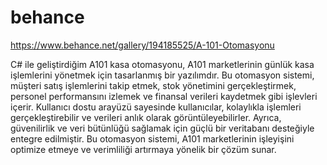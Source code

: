 # behance 
https://www.behance.net/gallery/194185525/A-101-Otomasyonu


C# ile geliştirdiğim A101 kasa otomasyonu, A101 marketlerinin günlük kasa işlemlerini yönetmek için tasarlanmış bir yazılımdır. Bu otomasyon sistemi, müşteri satış işlemlerini takip etmek, stok yönetimini gerçekleştirmek, personel performansını izlemek ve finansal verileri kaydetmek gibi işlevleri içerir. Kullanıcı dostu arayüzü sayesinde kullanıcılar, kolaylıkla işlemleri gerçekleştirebilir ve verileri anlık olarak görüntüleyebilirler. Ayrıca, güvenilirlik ve veri bütünlüğü sağlamak için güçlü bir veritabanı desteğiyle entegre edilmiştir. Bu otomasyon sistemi, A101 marketlerinin işleyişini optimize etmeye ve verimliliği artırmaya yönelik bir çözüm sunar.
